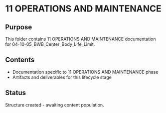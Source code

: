 # 11 OPERATIONS AND MAINTENANCE

## Purpose
This folder contains 11 OPERATIONS AND MAINTENANCE documentation for 04-10-05_BWB_Center_Body_Life_Limit.

## Contents
- Documentation specific to 11 OPERATIONS AND MAINTENANCE phase
- Artifacts and deliverables for this lifecycle stage

## Status
Structure created - awaiting content population.
